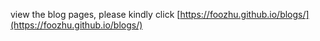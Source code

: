 view the blog pages, please kindly click [https://foozhu.github.io/blogs/](https://foozhu.github.io/blogs/)
